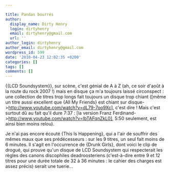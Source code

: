 ```yaml
---

title: Pandas bourrés
author:
  display_name: Dirty Henry
  login: dirtyhenry
  email: dirtyhenry@gmail.com
  url: ''
author_login: dirtyhenry
author_email: dirtyhenry@gmail.com
wordpress_id: 599
date: '2010-04-23 12:02:35 +0200'
categories: []
tags: []
comments: []
---
```

{{LCD Soundsystem}}, sur scène, c'est génial de A à Z (ah, ce soir d'août à la route du rock 2007 !) mais en disque ça m'a toujours laissé circonspect : une collection de titres trop longs fait toujours un disque trop chiant ([même un titre aussi excellent que {All My Friends} est chiant sur disque->http://www.youtube.com/watch?v=dL79-7oo9Xc], c'est dire ! Mais c'est surtout dû au fait qu'il dure 7:37 : [la version Franz Ferdinand->http://www.youtube.com/watch?v=IbTAFqnZkL0], 5:50 seulement, est ainsi bien moins relou).

Je n'ai pas encore écouté {This Is Happening}, qui a l'air de souffrir des mêmes maux que ses prédécesseurs : sur les 9 titres, un seul fait moins de 6 minutes. Il s'agit en l'occurrence de {Drunk Girls}, dont voici le clip de drogué, qui prouve qu'un disque de LCD Soundsystem qui respecterait les règles des canons discophiles deadroosteriens (c'est-à-dire entre 9 et 12 titres pour une durée totale de 32 à 36 minutes : le cahier des charges est assez précis) serait une tuerie...

<object width="500" height="340"><param name="movie" value="http://www.youtube.com/v/qdRaf3-OEh4&hl=fr_FR&fs=1&"></param><param name="allowFullScreen" value="true"></param><param name="allowscriptaccess" value="always"></param><embed src="http://www.youtube.com/v/qdRaf3-OEh4&hl=fr_FR&fs=1&" type="application/x-shockwave-flash" allowscriptaccess="always" allowfullscreen="true" width="500" height="340"></embed></object>
